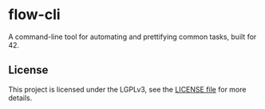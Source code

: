 # flow-cli 
A command-line tool for automating and prettifying common tasks, built for 42.

## License
This project is licensed under the LGPLv3, see the [LICENSE file](./LICENSE) for more details.